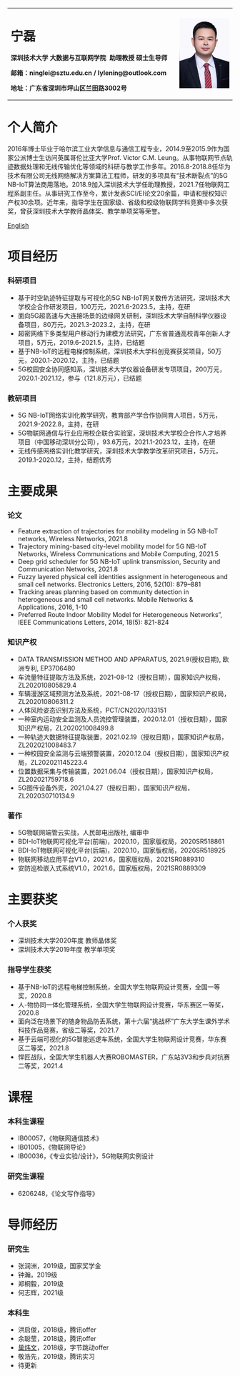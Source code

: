<table border="0">
  <tr>
    <td width="75%">
      <h1>宁磊</h1>
      <p><b>深圳技术大学&nbsp;大数据与互联网学院</b>&nbsp;&nbsp;<b>助理教授&nbsp;硕士生导师</b></p>
      <p><b>邮箱：ninglei@sztu.edu.cn&nbsp;/&nbsp;lylening@outlook.com</b></p>
      <p><b>地址：广东省深圳市坪山区兰田路3002号</b></p>
    </td>
    <td width="25%">
      <img src="/lylening.jpg" width="100%">
    </td>
  </tr>
</table>

# 个人简介
<p>2016年博士毕业于哈尔滨工业大学信息与通信工程专业，2014.9至2015.9作为国家公派博士生访问英属哥伦比亚大学Prof. Victor C.M. Leung。从事物联网节点轨迹数据处理和无线传输优化等领域的科研与教学工作多年。2016.8-2018.8任华为技术有限公司无线网络解决方案算法工程师，研发的多项具有“技术断裂点”的5G NB-IoT算法商用落地。2018.9加入深圳技术大学任助理教授，2021.7任物联网工程系副主任。从事研究工作至今，累计发表SCI/EI论文20余篇，申请和授权知识产权30余项。近年来，指导学生在国家级、省级和校级物联网学科竞赛中多次获奖，曾获深圳技术大学教师晶体奖、教学单项奖等荣誉。</p>
<a href="/index-en.html">English</a>

# 项目经历
### 科研项目
- 基于时空轨迹特征提取与可视化的5G NB-IoT网关数传方法研究，深圳技术大学校企合作研发项目，100万元，2021.6-2023.5，主持，在研
- 面向5G超高速与大连接场景的边缘网关研制，深圳技术大学自制科学仪器设备项目，80万元，2021.3-2023.2，主持，在研
- 超密网络下多类型用户移动行为建模方法研究，广东省普通高校青年创新人才项目，5万元，2019.6-2021.5，主持，已结题
- 基于NB-IoT的远程电梯控制系统，深圳技术大学科创竞赛获奖项目，50万元，2020.1-2020.12，主持，已结题
- 5G校园安全协同感知系，深圳技术大学仪器设备研发专项项目，200万元，2020.1-2021.12，参与（121.8万元），已结题

### 教研项目
- 5G NB-IoT网络实训化教学研究，教育部产学合作协同育人项目，5万元，2021.9-2022.8，主持，在研
- 5G物联网通信与行业应用校企联合实验室，深圳技术大学校企合作人才培养项目（中国移动深圳分公司），93.6万元，2021.1-2023.12，主持，在研
- 无线传感网络实训化教学研究，深圳技术大学教学改革研究项目，5万元，2019.1-2020.12，主持，结题优秀

# 主要成果
### 论文
- Feature extraction of trajectories for mobility modeling in 5G NB-IoT networks, Wireless Networks, 2021.8
- Trajectory mining-based city-level mobility model for 5G NB-IoT Networks, Wireless Communications and Mobile Computing, 2021.5
- Deep grid scheduler for 5G NB-IoT uplink transmission, Security and Communication Networks, 2021.8
- Fuzzy layered physical cell identities assignment in heterogeneous and small cell networks. Electronics Letters, 2016, 52(10): 879–881
- Tracking areas planning based on community detection in heterogeneous and small cell networks. Mobile Networks & Applications, 2016, 1-10
- Preferred Route Indoor Mobility Model for Heterogeneous Networks”, IEEE Communications Letters, 2014, 18(5): 821-824

### 知识产权
- DATA TRANSMISSION METHOD AND APPARATUS, 2021.9(授权日期), 欧洲专利, EP3706480
- 车流量特征提取方法及系统，2021-08-12（授权日期），国家知识产权局，ZL202010805829.4
- 车辆漫游区域预测方法及系统，2021-08-17（授权日期），国家知识产权局，ZL202010806311.2
- 人体风险姿态识别方法及系统，PCT/CN2020/133151
- 一种室内运动安全监测及人员流控管理装置，2020.12.01（授权日期），国家知识产权局，ZL202021008499.8
- 一种轨迹大数据特征提取装置，2021.02.19（授权日期），国家知识产权局，ZL202021008483.7
- 一种校园安全监测与云端预警装置，2020.12.04（授权日期），国家知识产权局，ZL202021145223.4
- 位置数据采集与传输装置，2021.06.04（授权日期），国家知识产权局，ZL202021759718.6
- 5G图传设备外壳，2021.04.27（授权日期），国家知识产权局，ZL202030710134.9

### 著作
- 5G物联网端管云实战，人民邮电出版社, 编审中
- BDI-IoT物联网可视化平台(前端)，2020.10，国家版权局，2020SR518861
- BDI-IoT物联网可视化平台(后端)，2020.10，国家版权局，2020SR518925
- 物联网移动应用平台V1.0，2021.6，国家版权局，2021SR0889310
- 安防巡检嵌入式系统V1.0，2021.6，国家版权局，2021SR0889309

# 主要获奖
### 个人获奖
- 深圳技术大学2020年度 教师晶体奖
- 深圳技术大学2019年度 教学单项奖
	
### 指导学生获奖
- 基于NB-IoT的远程电梯控制系统，全国大学生物联网设计竞赛，全国一等奖，2020.8
- 人-物协同一体化管理系统，全国大学生物联网设计竞赛，华东赛区一等奖，2020.8
- 面向泛在场景下的随身物品防丢系统，第十六届“挑战杯”广东大学生课外学术科技作品竞赛，省级二等奖，2021.7
- 基于云端可视化的5G智能巡逻车系统，全国大学生物联网设计竞赛，华东赛区二等奖，2021.8
- 悍匠战队，全国大学生机器人大赛ROBOMASTER，广东站3V3和步兵对抗赛二等奖，2021.4

# 课程
### 本科生课程
- IB00057，《物联网通信技术》
- IB01005，《物联网导论》
- IB00036，《专业实验/设计》，5G物联网实例设计

### 研究生课程
- 6206248，《论文写作指导》

# 导师经历
### 研究生
- 张润洲，2019级，国家奖学金
- 钟瀚，2019级
- 郑桐毅，2019级
- 何志辉，2021级

### 本科生
- 洪启俊，2018级，腾讯offer
- 余聪莹，2018级，腾讯offer
- <a href="https://www.lebronchao.com/" target="_blank">巢炜文</a>，2018级，字节跳动offer
- 敬浩先，2019级，腾讯实习
- 待更新
